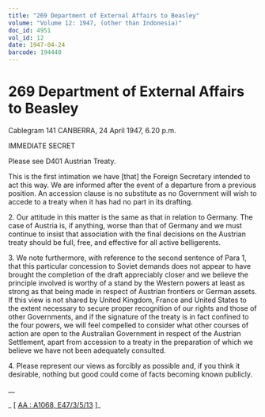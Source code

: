 ```yaml
---
title: "269 Department of External Affairs to Beasley"
volume: "Volume 12: 1947, (other than Indonesia)"
doc_id: 4951
vol_id: 12
date: 1947-04-24
barcode: 194440
---
```


# 269 Department of External Affairs to Beasley

Cablegram 141 CANBERRA, 24 April 1947, 6.20 p.m.

IMMEDIATE SECRET

Please see D401 Austrian Treaty.

This is the first intimation we have [that] the Foreign Secretary intended to act this way. We are informed after the event of a departure from a previous position. An accession clause is no substitute as no Government will wish to accede to a treaty when it has had no part in its drafting.

2\. Our attitude in this matter is the same as that in relation to Germany. The case of Austria is, if anything, worse than that of Germany and we must continue to insist that association with the final decisions on the Austrian treaty should be full, free, and effective for all active belligerents.

3\. We note furthermore, with reference to the second sentence of Para 1, that this particular concession to Soviet demands does not appear to have brought the completion of the draft appreciably closer and we believe the principle involved is worthy of a stand by the Western powers at least as strong as that being made in respect of Austrian frontiers or German assets. If this view is not shared by United Kingdom, France and United States to the extent necessary to secure proper recognition of our rights and those of other Governments, and if the signature of the treaty is in fact confined to the four powers, we will feel compelled to consider what other courses of action are open to the Australian Government in respect of the Austrian Settlement, apart from accession to a treaty in the preparation of which we believe we have not been adequately consulted.

4\. Please represent our views as forcibly as possible and, if you think it desirable, nothing but good could come of facts becoming known publicly.

__

_ [ [AA : A1068, E47/3/5/13](http://www.naa.gov.au/cgi-bin/Search?O=I&Number=194440) ]_
